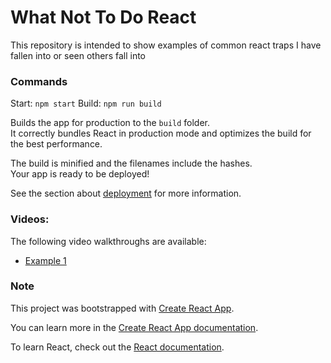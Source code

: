 # What Not To Do React

This repository is intended to show examples of common react traps I have fallen into or seen others fall into

### Commands
Start: `npm start`
Build: `npm run build`

Builds the app for production to the `build` folder.\
It correctly bundles React in production mode and optimizes the build for the best performance.

The build is minified and the filenames include the hashes.\
Your app is ready to be deployed!

See the section about [deployment](https://facebook.github.io/create-react-app/docs/deployment) for more information.

### Videos:

The following video walkthroughs are available:

* [Example 1](https://youtu.be/CsC8X6aZEUg)

### Note

This project was bootstrapped with [Create React App](https://github.com/facebook/create-react-app).

You can learn more in the [Create React App documentation](https://facebook.github.io/create-react-app/docs/getting-started).

To learn React, check out the [React documentation](https://reactjs.org/).
